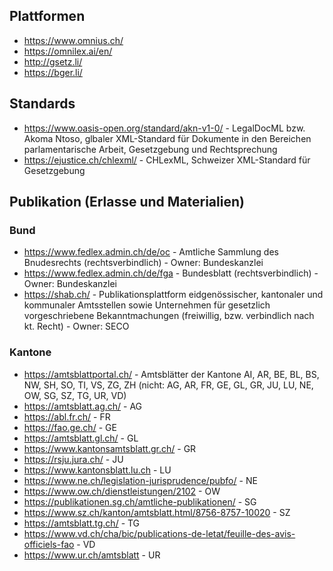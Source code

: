 ## Plattformen
* https://www.omnius.ch/
* https://omnilex.ai/en/
* http://gsetz.li/
* https://bger.li/

## Standards
* https://www.oasis-open.org/standard/akn-v1-0/ - LegalDocML bzw. Akoma Ntoso, glbaler XML-Standard für Dokumente in den Bereichen parlamentarische Arbeit, Gesetzgebung und Rechtsprechung
* https://ejustice.ch/chlexml/ - CHLexML, Schweizer XML-Standard für Gesetzgebung

## Publikation (Erlasse und Materialien)
### Bund
* https://www.fedlex.admin.ch/de/oc - Amtliche Sammlung des Bnudesrechts (rechtsverbindlich) - Owner: Bundeskanzlei
* https://www.fedlex.admin.ch/de/fga - Bundesblatt (rechtsverbindlich) - Owner: Bundeskanzlei
* https://shab.ch/ - Publikationsplattform eidgenössischer, kantonaler und kommunaler Amtsstellen sowie Unternehmen für gesetzlich vorgeschriebene Bekanntmachungen (freiwillig, bzw. verbindlich nach kt. Recht) - Owner: SECO

### Kantone
* https://amtsblattportal.ch/ - Amtsblätter der Kantone AI, AR, BE, BL, BS, NW, SH, SO, TI, VS, ZG, ZH (nicht: AG, AR, FR, GE, GL, GR, JU, LU, NE, OW, SG, SZ, TG, UR, VD)
* https://amtsblatt.ag.ch/ - AG
* https://abl.fr.ch/ - FR
* https://fao.ge.ch/ - GE
* https://amtsblatt.gl.ch/ - GL
* https://www.kantonsamtsblatt.gr.ch/ - GR
* https://rsju.jura.ch/ - JU
* https://www.kantonsblatt.lu.ch - LU
* https://www.ne.ch/legislation-jurisprudence/pubfo/ - NE
* https://www.ow.ch/dienstleistungen/2102 - OW
* https://publikationen.sg.ch/amtliche-publikationen/ - SG
* https://www.sz.ch/kanton/amtsblatt.html/8756-8757-10020 - SZ
* https://amtsblatt.tg.ch/ - TG
* https://www.vd.ch/cha/bic/publications-de-letat/feuille-des-avis-officiels-fao - VD
* https://www.ur.ch/amtsblatt - UR

